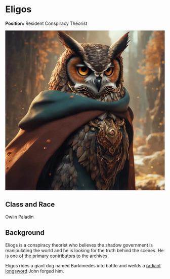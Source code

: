 # Eligos

**Position:** Resident Conspiracy Theorist

![Eligos](Eligos.png)

## Class and Race

Owlin Paladin

## Background

Eliogs is a conspiracy theorist who believes the shadow government is manipulating the world and he is looking for the truth behind the scenes. He is one of the primary contributors to the archives.

Eligos rides a giant dog named Barkimedes into battle and weilds a [radiant longsword](https://www.dndbeyond.com/magic-items/4774-sun-blade) John forged him.
